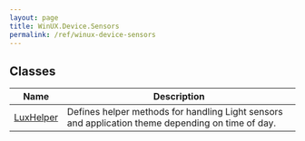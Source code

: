```yaml
---
layout: page
title: WinUX.Device.Sensors
permalink: /ref/winux-device-sensors
---
```


## Classes

| Name | Description |
|---|---|
| [LuxHelper](winux-device-sensors-luxhelper) | Defines helper methods for handling Light sensors and application theme depending on time of day. |

